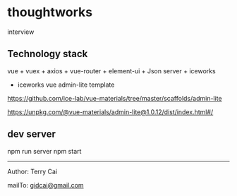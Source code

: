 # thoughtworks

interview

## Technology stack

vue + vuex + axios + vue-router + element-ui + Json server + iceworks


- iceworks vue admin-lite template

https://github.com/ice-lab/vue-materials/tree/master/scaffolds/admin-lite

https://unpkg.com/@vue-materials/admin-lite@1.0.12/dist/index.html#/


## dev server

npm run server
npm start



---


Author: Terry Cai

mailTo: gidcai@gmail.com

